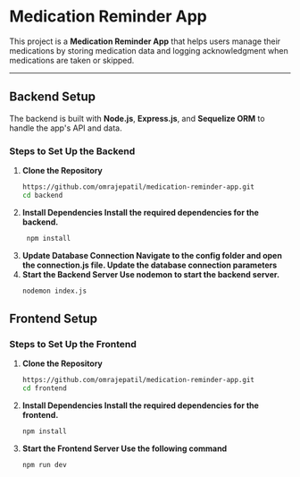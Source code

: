 # Medication Reminder App

This project is a **Medication Reminder App** that helps users manage their medications by storing medication data and logging acknowledgment when medications are taken or skipped.

---

## Backend Setup

The backend is built with **Node.js**, **Express.js**, and **Sequelize ORM** to handle the app's API and data.

### Steps to Set Up the Backend

1. **Clone the Repository**
   ```bash
   https://github.com/omrajepatil/medication-reminder-app.git
   cd backend
2. **Install Dependencies Install the required dependencies for the backend.**
   ```bash
    npm install
3. **Update Database Connection Navigate to the config folder and open the connection.js file. Update the database connection parameters**
4. **Start the Backend Server Use nodemon to start the backend server.**
   ```bash
   nodemon index.js

## Frontend Setup
### Steps to Set Up the Frontend
1. **Clone the Repository**
    ```bash
    https://github.com/omrajepatil/medication-reminder-app.git
    cd frontend
2. **Install Dependencies Install the required dependencies for the frontend.**
   ```bash
   npm install
3. **Start the Frontend Server Use the following command**
   ```bash
   npm run dev


    
